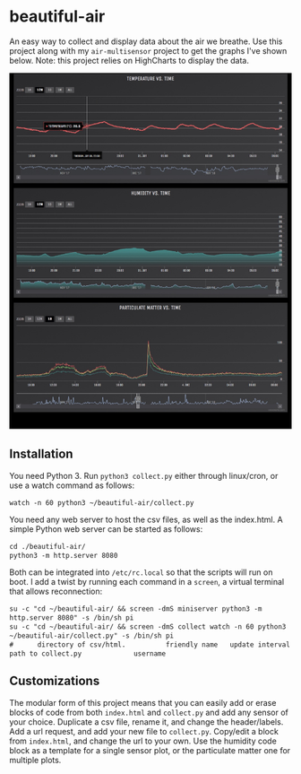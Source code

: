# beautiful-air
An easy way to collect and display data about the air we breathe. Use this project along with my `air-multisensor` project to get the graphs I've shown below. Note: this project relies on HighCharts to display the data.


![Alt text](/screenshot.jpg?raw=true "Screenshot")

## Installation
You need Python 3. Run `python3 collect.py` either through linux/cron, or use a watch command as follows:
```
watch -n 60 python3 ~/beautiful-air/collect.py
```

You need any web server to host the csv files, as well as the index.html. A simple Python web server can be started as follows:

```
cd ./beautiful-air/
python3 -m http.server 8080
```

Both can be integrated into `/etc/rc.local` so that the scripts will run on boot. I add a twist by running each command in a `screen`, a virtual terminal that allows reconnection:

```
su -c "cd ~/beautiful-air/ && screen -dmS miniserver python3 -m http.server 8080" -s /bin/sh pi
su -c "cd ~/beautiful-air/ && screen -dmS collect watch -n 60 python3 ~/beautiful-air/collect.py" -s /bin/sh pi
#      directory of csv/html.          friendly name   update interval     path to collect.py             username
```

## Customizations
The modular form of this project means that you can easily add or erase blocks of code from both `index.html` and `collect.py` and add any sensor of your choice. Duplicate a csv file, rename it, and change the header/labels. Add a url request, and add your new file to `collect.py`. Copy/edit a block from `index.html`, and change the url to your own. Use the humidity code block as a template for a single sensor plot, or the particulate matter one for multiple plots.
